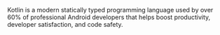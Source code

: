 Kotlin is a modern statically typed programming language used by over 60% of professional Android developers that helps boost productivity, developer satisfaction, and code safety.